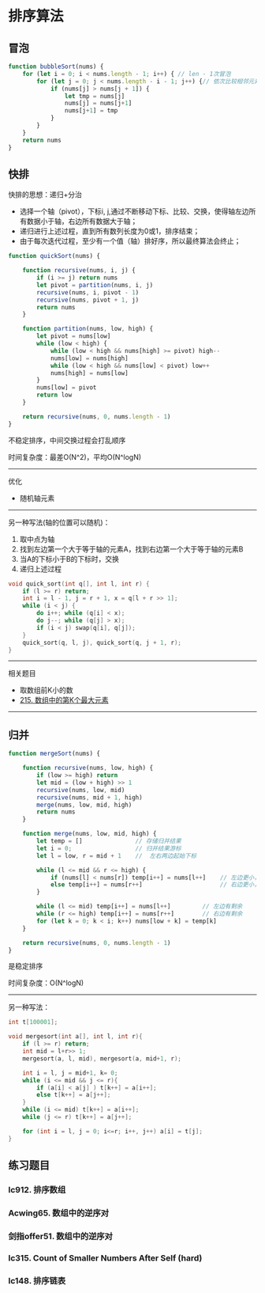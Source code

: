 # 排序算法

## 冒泡

```javascript
function bubbleSort(nums) {
    for (let i = 0; i < nums.length - 1; i++) { // len - 1次冒泡
        for (let j = 0; j < nums.length - i - 1; j++) {// 依次比较相邻元素，进行冒泡，比较区间[0,len - 1 - i]
            if (nums[j] > nums[j + 1]) {
                let tmp = nums[j]
                nums[j] = nums[j+1]
                nums[j+1] = tmp
            }
        }
    }
    return nums
}
```

## 快排

快排的思想：递归+分治

- 选择一个轴（pivot），下标i, j,通过不断移动下标、比较、交换，使得轴左边所有数据小于轴，右边所有数据大于轴；
- 递归进行上述过程，直到所有数列长度为0或1，排序结束；
- 由于每次迭代过程，至少有一个值（轴）排好序，所以最终算法会终止；

```javascript
function quickSort(nums) {

    function recursive(nums, i, j) {
        if (i >= j) return nums
        let pivot = partition(nums, i, j)
        recursive(nums, i, pivot - 1)
        recursive(nums, pivot + 1, j)
        return nums
    }

    function partition(nums, low, high) {
        let pivot = nums[low]
        while (low < high) {
            while (low < high && nums[high] >= pivot) high--
            nums[low] = nums[high]
            while (low < high && nums[low] < pivot) low++
            nums[high] = nums[low]
        }
        nums[low] = pivot
        return low
    }

    return recursive(nums, 0, nums.length - 1)
}
```

不稳定排序，中间交换过程会打乱顺序

时间复杂度：最差O(N^2)，平均O(N^logN)

---

优化

- 随机轴元素

---

另一种写法(轴的位置可以随机)：

1. 取中点为轴
2. 找到左边第一个大于等于轴的元素A，找到右边第一个大于等于轴的元素B
3. 当A的下标小于B的下标时，交换
4. 递归上述过程

```cpp
void quick_sort(int q[], int l, int r) {
    if (l >= r) return;
    int i = l - 1, j = r + 1, x = q[l + r >> 1];
    while (i < j) {
        do i++; while (q[i] < x);
        do j--; while (q[j] > x);
        if (i < j) swap(q[i], q[j]);
    }
    quick_sort(q, l, j), quick_sort(q, j + 1, r);
}
```

---

相关题目

- 取数组前K小的数
- [215. 数组中的第K个最大元素](https://leetcode-cn.com/problems/kth-largest-element-in-an-array/submissions/)


---

## 归并

```javascript
function mergeSort(nums) {

    function recursive(nums, low, high) {
        if (low >= high) return
        let mid = (low + high) >> 1
        recursive(nums, low, mid)
        recursive(nums, mid + 1, high)
        merge(nums, low, mid, high)
        return nums
    }

    function merge(nums, low, mid, high) {
        let temp = []               // 存储归并结果
        let i = 0;                  // 归并结果游标
        let l = low, r = mid + 1    //  左右两边起始下标

        while (l <= mid && r <= high) {
            if (nums[l] < nums[r]) temp[i++] = nums[l++]    // 左边更小，移动左边下标
            else temp[i++] = nums[r++]                      // 右边更小，移动右边下标
        }

        while (l <= mid) temp[i++] = nums[l++]         // 左边有剩余
        while (r <= high) temp[i++] = nums[r++]        // 右边有剩余
        for (let k = 0; k < i; k++) nums[low + k] = temp[k]
    }

    return recursive(nums, 0, nums.length - 1)
}
```

是稳定排序

时间复杂度：O(N^logN)

---

另一种写法：

```cpp
int t[100001];

void mergesort(int a[], int l, int r){
    if (l >= r) return;
    int mid = l+r>> 1;
    mergesort(a, l, mid), mergesort(a, mid+1, r);

    int i = l, j = mid+1, k= 0;
    while (i <= mid && j <= r){
        if (a[i] < a[j] ) t[k++] = a[i++];
        else t[k++] = a[j++];
    }
    while (i <= mid) t[k++] = a[i++];
    while (j <= r) t[k++] = a[j++];

    for (int i = l, j = 0; i<=r; i++, j++) a[i] = t[j];
}
```

## 练习题目

### lc912. 排序数组

### Acwing65. 数组中的逆序对

### 剑指offer51. 数组中的逆序对

### lc315. Count of Smaller Numbers After Self (hard)

### lc148. 排序链表
